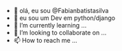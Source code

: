 - 👋 olá, eu sou  @Fabianbatistasilva
- 👀 eu sou um Dev em python/django 
- 🌱 I’m currently learning ...
- 💞️ I’m looking to collaborate on ...
- 📫 How to reach me ...

<!---
Fabianbatistasilva/Fabianbatistasilva is a ✨ special ✨ repository because its `README.md` (this file) appears on your GitHub profile.
You can click the Preview link to take a look at your changes.
--->
